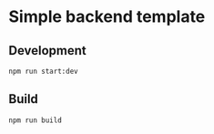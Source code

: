 # Simple backend template

## Development

```shell
npm run start:dev
```

## Build

```shell
npm run build
```